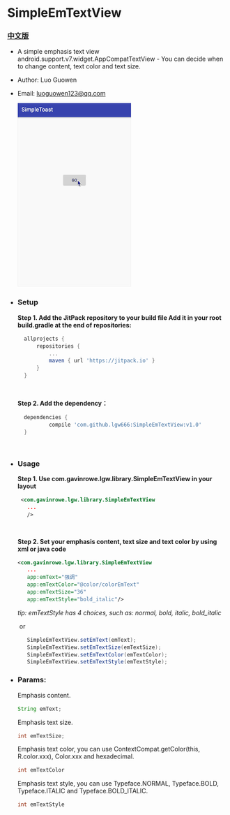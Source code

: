 # SimpleEmTextView

  ### [中文版](https://github.com/lgw666/SimpleEmTextView/blob/master/README-CHN.md)

- A simple emphasis text view android.support.v7.widget.AppCompatTextView - You can decide when to change content, text color and text size.
- Author: Luo Guowen 
- Email: luoguowen123@qq.com


  ![image](https://github.com/lgw666/SimpleToast/blob/master/SimpleToastDemo.gif)

* ### Setup

  **Step 1. Add the JitPack repository to your build file Add it in your root build.gradle at the end of repositories:**

  ```groovy
  	allprojects {
  		repositories {
  			...
  			maven { url 'https://jitpack.io' }
  		}
  	}
  ```

  ​

  **Step 2. Add the dependency：**

  ```groovy
  	dependencies {
  	        compile 'com.github.lgw666:SimpleEmTextView:v1.0'
  	}
  ```

  ​



* ### Usage

     **Step 1. Use com.gavinrowe.lgw.library.SimpleEmTextView in your layout**

     ```xml
      <com.gavinrowe.lgw.library.SimpleEmTextView
        ...
        />
     ```

     ​

     **Step 2. Set your emphasis content, text size and text color by using xml or java code**

     ```xml
     <com.gavinrowe.lgw.library.SimpleEmTextView
        ...
        app:emText="强调"
        app:emTextColor="@color/colorEmText"
        app:emTextSize="36"
        app:emTextStyle="bold_italic"/>
     ```
    *tip: emTextStyle has 4 choices, such as: normal, bold, italic, bold_italic*
    
     ​	or

     ```Java
        SimpleEmTextView.setEmText(emText);
        SimpleEmTextView.setEmTextSize(emTextSize);
        SimpleEmTextView.setEmTextColor(emTextColor);
        SimpleEmTextView.setEmTextStyle(emTextStyle);
     ```

* ### Params: 

   Emphasis content.

   ```Java
   String emText;
   ```

   Emphasis text size.

   ```java
   int emTextSize;
   ```

   Emphasis text color, you can use ContextCompat.getColor(this, R.color.xxx), Color.xxx and hexadecimal.

   ```java
   int emTextColor
   ```
   
   Emphasis text style, you can use Typeface.NORMAL, Typeface.BOLD, Typeface.ITALIC and Typeface.BOLD_ITALIC.

   ```java
   int emTextStyle
   ```
